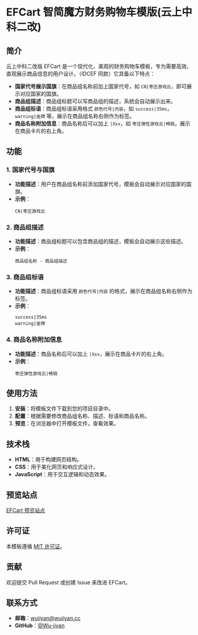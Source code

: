 # EFCart 智简魔方财务购物车模版(云上中科二改)

## 简介

云上中科二改版 EFCart 是一个现代化、美观的财务购物车模板，专为需要高效、直观展示商品信息的用户设计。（IDCEF 同款）它具备以下特点：

- **国家代号展示国旗**：在商品组名称前加上国家代号，如 `CN|枣庄游戏云`，即可展示对应国家的国旗。
- **商品组描述**：商品组标题可以写商品组的描述，系统会自动展示出来。
- **商品组标语**：商品组标语采用格式 `颜色代号|内容`，如 `success|35ms`，`warning|金牌` 等，展示在商品组名称右侧作为标签。
- **商品名称附加信息**：商品名称后可以加上 `|Xxx`，如 `枣庄弹性游戏云|畅销`，展示在商品卡片的右上角。

## 功能

### 1. 国家代号与国旗

- **功能描述**：用户在商品组名称前添加国家代号，模板会自动展示对应国家的国旗。
- **示例**：
  ```
  CN|枣庄游戏云
  ```

### 2. 商品组描述

- **功能描述**：商品组标题可以包含商品组的描述，模板会自动展示这些描述。
- **示例**：
  ```
  商品组名称 - 商品组描述
  ```

### 3. 商品组标语

- **功能描述**：商品组标语采用 `颜色代号|内容` 的格式，展示在商品组名称右侧作为标签。
- **示例**：
  ```
  success|35ms
  warning|金牌
  ```

### 4. 商品名称附加信息

- **功能描述**：商品名称后可以加上 `|Xxx`，展示在商品卡片的右上角。
- **示例**：
  ```
  枣庄弹性游戏云|畅销
  ```

## 使用方法

1. **安装**：将模板文件下载到您的项目目录中。
2. **配置**：根据需要修改商品组名称、描述、标语和商品名称。
3. **预览**：在浏览器中打开模板文件，查看效果。

## 技术栈

- **HTML**：用于构建网页结构。
- **CSS**：用于美化网页和响应式设计。
- **JavaScript**：用于交互逻辑和动态效果。

## 预览站点

[EFCart 预览站点](https://rsfurry.com/cart)

## 许可证

本模板遵循 [MIT 许可证](https://opensource.org/licenses/MIT)。

## 贡献

欢迎提交 Pull Request 或创建 Issue 来改进 EFCart。

## 联系方式

- **邮箱**：[wujiyan@wujiyan.cc](mailto:wujiyan@wujiyan.cc)
- **GitHub**：[@Wu-jiyan](https://github.com/Wu-jiyan)

